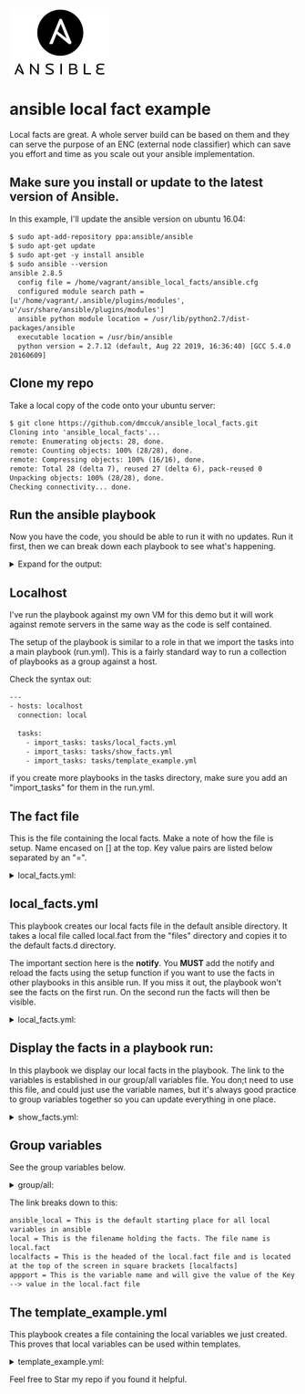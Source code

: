![Alt text](images/Ansible-logo1.png?raw=true)

# ansible local fact example
Local facts are great. A whole server build can be based on them and they can serve the purpose of an ENC (external node classifier) which can save you effort and time as you scale out your ansible implementation.

## Make sure you install or update to the latest version of Ansible.
In this example, I'll update the ansible version on ubuntu 16.04:

````
$ sudo apt-add-repository ppa:ansible/ansible
$ sudo apt-get update
$ sudo apt-get -y install ansible
$ sudo ansible --version
ansible 2.8.5
  config file = /home/vagrant/ansible_local_facts/ansible.cfg
  configured module search path = [u'/home/vagrant/.ansible/plugins/modules', u'/usr/share/ansible/plugins/modules']
  ansible python module location = /usr/lib/python2.7/dist-packages/ansible
  executable location = /usr/bin/ansible
  python version = 2.7.12 (default, Aug 22 2019, 16:36:40) [GCC 5.4.0 20160609]

````
## Clone my repo
Take a local copy of the code onto your ubuntu server:

````
$ git clone https://github.com/dmccuk/ansible_local_facts.git
Cloning into 'ansible_local_facts'...
remote: Enumerating objects: 28, done.
remote: Counting objects: 100% (28/28), done.
remote: Compressing objects: 100% (16/16), done.
remote: Total 28 (delta 7), reused 27 (delta 6), pack-reused 0
Unpacking objects: 100% (28/28), done.
Checking connectivity... done.
````

## Run the ansible playbook
Now you have the code, you should be able to run it with no updates. Run it first, then we can break down each playbook to see what's happening.

<details>
 <summary>Expand for the output:</summary>
  <p>

````
$ sudo ansible-playbook -i localhost run.yml
 [WARNING]: Unable to parse /home/vagrant/ansible_local_facts/localhost as an inventory source

 [WARNING]: No inventory was parsed, only implicit localhost is available

 [WARNING]: provided hosts list is empty, only localhost is available. Note that the implicit localhost does not match 'all'


PLAY [localhost] *********************************************************************************************************************

TASK [Gathering Facts] ***************************************************************************************************************
ok: [localhost]

TASK [Create custom fact directory] **************************************************************************************************
ok: [localhost]

TASK [Insert custom fact file] *******************************************************************************************************
ok: [localhost]

TASK [local facts] *******************************************************************************************************************
ok: [localhost] => {
    "ansible_local": {
        "local": {
            "localfacts": {
                "appport": "9090",
                "environment": "production",
                "owner": "systems",
                "role": "webserver"
            }
        }
    }
}

TASK [reload facts] ******************************************************************************************************************
ok: [localhost]

TASK [print app port] ****************************************************************************************************************
ok: [localhost] => {
    "msg": "your application port is 9090"
}

TASK [print environment] *************************************************************************************************************
ok: [localhost] => {
    "msg": "your environment is production"
}

TASK [print role] ********************************************************************************************************************
ok: [localhost] => {
    "msg": "your role is webserver"
}

TASK [template] **********************************************************************************************************************
ok: [localhost]

PLAY RECAP ***************************************************************************************************************************
localhost                  : ok=9    changed=0    unreachable=0    failed=0    skipped=0    rescued=0    ignored=0
````
</p></details>


## Localhost
I've run the playbook against my own VM for this demo but it will work against remote servers in the same way as the code is self contained.

The setup of the playbook is similar to a role in that we import the tasks into a main playbook (run.yml). This is a fairly standard way to run a collection of playbooks as a group against a host.

Check the syntax out:

````
---
- hosts: localhost
  connection: local

  tasks:
    - import_tasks: tasks/local_facts.yml
    - import_tasks: tasks/show_facts.yml
    - import_tasks: tasks/template_example.yml
````

if you create more playbooks in the tasks directory, make sure you add an "import_tasks" for them in the run.yml.

## The fact file
This is the file containing the local facts. Make a note of how the file is setup. Name encased on [] at the top. Key value pairs are listed below separated by an "=".

<details>
 <summary>local_facts.yml:</summary>
  <p>

````
[localfacts]
role= webserver
environment= production
owner= systems
appport= 9090
````

</p></details>

## local_facts.yml
This playbook creates our local facts file in the default ansible directory. It takes a local file called local.fact from the "files" directory and copies it to the default facts.d directory.

The important section here is the <b>notify</b>. You <b>MUST</b> add the notify and reload the facts using the setup function if you want to use the facts in other playbooks in this ansible run. If you miss it out, the playbook won't see the facts on the first run. On the second run the facts will then be visible.

<details>
 <summary>local_facts.yml:</summary>
  <p>

````
---
- name: "Create custom fact directory"
  file:
    path: "/etc/ansible/facts.d"
    state: "directory"
    mode: 0766

- name: "Insert custom fact file"
  copy:
    src: files/local.fact
    dest: /etc/ansible/facts.d/local.fact
    mode: 0644

- name: local facts
  debug: var=ansible_local
  notify:
  - reload facts

- name: reload facts
  setup: filter=ansible_local
````

</p></details>

## Display the facts in a playbook run:
In this playbook we display our local facts in the playbook. The link to the variables is established in our group/all variables file. You don;t need to use this file, and could just use the variable names, but it's always good practice to group variables together so you can update everything in one place.

<details>
 <summary>show_facts.yml:</summary>
  <p>

````
---
- name: print app port
  debug: msg="your application port is {{ list_appport }}"
- name: print environment
  debug: msg="your environment is {{ list_environment }}"
- name: print role
  debug: msg="your role is {{ list_role }}"
````

</p></details>

## Group variables
See the group variables below.

<details>
 <summary>group/all:</summary>
  <p>

````
---

list_appport: "{{ ansible_local.local.localfacts.appport }}"
list_environment:  "{{ ansible_local.local.localfacts.environment }}"
list_role:  "{{ ansible_local.local.localfacts.role }}"
````

</p></details>

The link breaks down to this:

````
ansible_local = This is the default starting place for all local variables in ansible
local = This is the filename holding the facts. The file name is local.fact
localfacts = This is the headed of the local.fact file and is located at the top of the screen in square brackets [localfacts]
appport = This is the variable name and will give the value of the Key --> value in the local.fact file
````

## The template_example.yml
This playbook creates a file containing the local variables we just created. This proves that local variables can be used within templates.

<details>
 <summary>template_example.yml:</summary>
  <p>

````
---

- template:
    src: ~/ansible_local_facts/templates/ansible_local_vars.j2
    dest: /tmp/local_ansible_variables
````

</p></details>

Feel free to Star my repo if you found it helpful.
